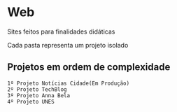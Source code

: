 # Web
Sites feitos para finalidades didáticas

Cada pasta representa um projeto isolado

## Projetos em ordem de complexidade
```
1º Projeto Notícias Cidade(Em Produção)
2º Projeto TechBlog
3º Projeto Anna Bela
4º Projeto UNES
```
